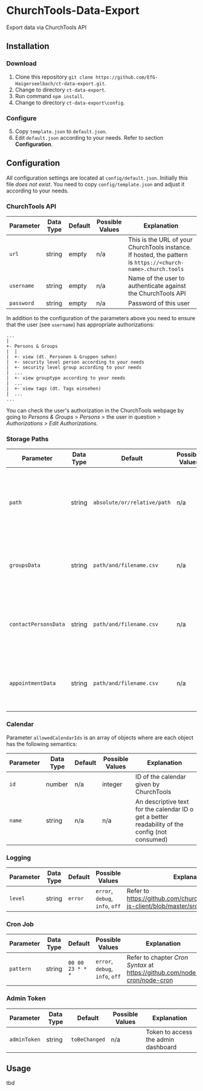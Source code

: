 # ChurchTools-Data-Export

Export data via ChurchTools API

## Installation

### Download

1. Clone this repository `git clone https://github.com/EfG-Haigerseelbach/ct-data-export.git`.
2. Change to directory `ct-data-export`.
3. Run command `npm install`.
4. Change to directory `ct-data-export\config`.

### Configure

5. Copy `template.json` to `default.json`.
6. Edit `default.json` according to your needs. Refer to section **Configuration**.

## Configuration

All configuration settings are located at `config/default.json`. Initially this file *does not exist*. You need to copy `config/template.json` and adjust it according to your needs.

### ChurchTools API

| Parameter   | Data Type | Default | Possible Values | Explanation                                                                                                  |
|-------------|-----------|---------|-----------------|--------------------------------------------------------------------------------------------------------------|
| `url`       | string    | empty   | n/a             | This is the URL of your ChurchTools instance. If hosted, the pattern is `https://<church-name>.church.tools` |
| `username`  | string    | empty   | n/a             | Name of the user to authenticate against the ChurchTools API                                                 |
| `password`  | string    | empty   | n/a             | Password of this user                                                                                        |

In addition to the configuration of the parameters above you need to ensure that the user (see `username`) has appropriate authorizations:

```
...
|
+- Persons & Groups
|  |
|  +- view (dt. Personen & Gruppen sehen)  
|  +- security level person according to your needs
|  +- security level group according to your needs
|  ...
|  +- view grouptype according to your needs
|  ...
|  +- view tags (dt. Tags einsehen)
|  ...
...
```

You can check the user's authorization in the ChurchTools webpage by going to _Persons & Groups_ > _Persons_ > the user in question > _Authorizations_ > _Edit Authorizations_.

### Storage Paths

| Parameter            | Data Type | Default                     | Possible Values | Explanation                                                                                   |
|----------------------|-----------|-----------------------------|-----------------|-----------------------------------------------------------------------------------------------|
| `path`               | string    | `absolute/or/relative/path` | n/a             | Absolute or relative path where to store the exported data with or without ending slash (`/`) |
| `groupsData`         | string    | `path/and/filename.csv`     | n/a             | Filename for data of groups without file type extension (e.g. `.csv`)                         |
| `contactPersonsData` | string    | `path/and/filename.csv`     | n/a             | Filename for data of contact persons without file type extension (e.g. `.csv`)                |
| `appointmentData`    | string    | `path/and/filename.csv`     | n/a             | Filename for data of appointments without file type extension (e.g. `.csv`)                   |

### Calendar

Parameter `allowedCalendarIds` is an array of objects where are each object has the following semantics:

| Parameter | Data Type | Default | Possible Values | Explanation                                                                                     |
|-----------|-----------|---------|-----------------|-------------------------------------------------------------------------------------------------|
| `id`      | number    | n/a     | integer         | ID of the calendar given by ChurchTools                                                         |
| `name`    | string    | n/a     | n/a             | An descriptive text for the calendar ID o get a better readability of the config (not consumed) |

### Logging

| Parameter | Data Type | Default | Possible Values                 | Explanation                                                                              |
|-----------|-----------|---------|---------------------------------|------------------------------------------------------------------------------------------|
| `level`   | string    | `error` | `error`, `debug`, `info`, `off` | Refer to https://github.com/churchtools/churchtools-js-client/blob/master/src/logging.js |

### Cron Job

| Parameter | Data Type | Default          | Possible Values                 | Explanation                                                              |
|-----------|-----------|------------------|---------------------------------|--------------------------------------------------------------------------|
| `pattern` | string    | `00 00 23 * * *` | `error`, `debug`, `info`, `off` | Refer to chapter *Cron Syntax* at https://github.com/node-cron/node-cron |

### Admin Token

| Parameter    | Data Type | Default       | Possible Values | Explanation                         |
|--------------|-----------|---------------|-----------------|-------------------------------------|
| `adminToken` | string    | `toBeChanged` | n/a             | Token to access the admin dashboard |

## Usage

tbd